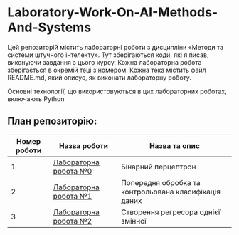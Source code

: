 # Laboratory-Work-On-AI-Methods-And-Systems

Цей репозиторій містить лабораторні роботи з дисципліни «Методи та системи штучного інтелекту». Тут зберігаються коди, які я писав, виконуючи завдання з цього курсу. Кожна лабораторна робота зберігається в окремій теці з номером. Кожна тека містить файл README.md, який описує, як виконати лабораторну роботу.

Основні технології, що використовуються в цих лабораторних роботах, включають Python

## План репозиторію:

| Номер роботи | Назва роботи                     | Назва та опис                                         |
| ------------ | -------------------------------- | ----------------------------------------------------- |
| 1            | [Лабораторна робота №0](./LR_0/) | Бінарний перцептрон                                   |
| 2            | [Лабораторна робота №1](./LR_1/) | Попередня обробка та контрольована класифікація даних |
| 3            | [Лабораторна робота №2](./LR_2/) | Створення регресора однієї змінної                    |

